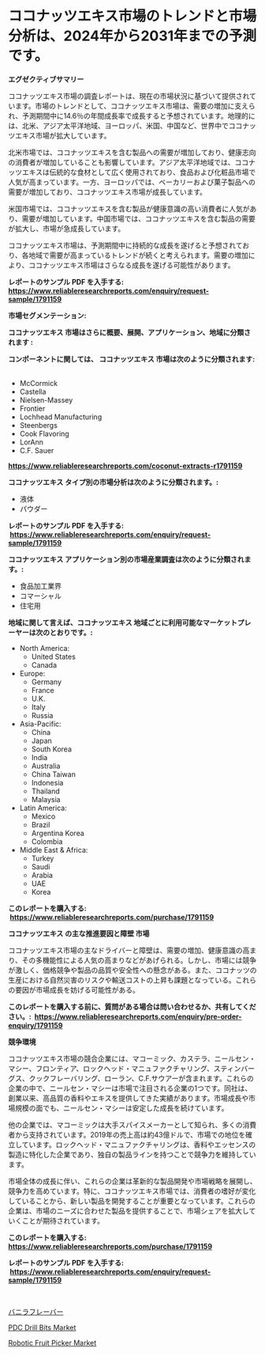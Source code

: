<p><h1>ココナッツエキス市場のトレンドと市場分析は、2024年から2031年までの予測です。</h1></p><p><strong>エグゼクティブサマリー</strong></p>
<p><p>ココナッツエキス市場の調査レポートは、現在の市場状況に基づいて提供されています。市場のトレンドとして、ココナッツエキス市場は、需要の増加に支えられ、予測期間中に14.6％の年間成長率で成長すると予想されています。地理的には、北米、アジア太平洋地域、ヨーロッパ、米国、中国など、世界中でココナッツエキス市場が拡大しています。</p><p>北米市場では、ココナッツエキスを含む製品への需要が増加しており、健康志向の消費者が増加していることも影響しています。アジア太平洋地域では、ココナッツエキスは伝統的な食材として広く使用されており、食品および化粧品市場で人気が高まっています。一方、ヨーロッパでは、ベーカリーおよび菓子製品への需要が増加しており、ココナッツエキス市場が成長しています。</p><p>米国市場では、ココナッツエキスを含む製品が健康意識の高い消費者に人気があり、需要が増加しています。中国市場では、ココナッツエキスを含む製品の需要が拡大し、市場が急成長しています。</p><p>ココナッツエキス市場は、予測期間中に持続的な成長を遂げると予想されており、各地域で需要が高まっているトレンドが続くと考えられます。需要の増加により、ココナッツエキス市場はさらなる成長を遂げる可能性があります。</p></p>
<p><strong>レポートのサンプル PDF を入手する: <a href="https://www.reliableresearchreports.com/enquiry/request-sample/1791159">https://www.reliableresearchreports.com/enquiry/request-sample/1791159</a></strong></p>
<p><strong>市場セグメンテーション:</strong></p>
<p><strong> ココナッツエキス 市場はさらに概要、展開、アプリケーション、地域に分類されます :</strong></p>
<p><strong>コンポーネントに関しては、 ココナッツエキス 市場は次のように分類されます: &nbsp;</strong></p>
<p><ul><li>McCormick</li><li>Castella</li><li>Nielsen-Massey</li><li>Frontier</li><li>Lochhead Manufacturing</li><li>Steenbergs</li><li>Cook Flavoring</li><li>LorAnn</li><li>C.F. Sauer</li></ul></p>
<p><strong><a href="https://www.reliableresearchreports.com/coconut-extracts-r1791159">https://www.reliableresearchreports.com/coconut-extracts-r1791159</a></strong></p>
<p><strong> ココナッツエキス タイプ別の市場分析は次のように分類されます。:</strong></p>
<p><ul><li>液体</li><li>パウダー</li></ul></p>
<p><strong>レポートのサンプル PDF を入手する: &nbsp;<a href="https://www.reliableresearchreports.com/enquiry/request-sample/1791159">https://www.reliableresearchreports.com/enquiry/request-sample/1791159</a></strong></p>
<p><strong> ココナッツエキス アプリケーション別の市場産業調査は次のように分類されます。:</strong></p>
<p><ul><li>食品加工業界</li><li>コマーシャル</li><li>住宅用</li></ul></p>
<p><strong>地域に関して言えば、ココナッツエキス 地域ごとに利用可能なマーケットプレーヤーは次のとおりです。:</strong></p>
<p><ul>
    <li>
        North America:
        <ul>
            <li>United States</li>
            <li>Canada</li>
        </ul>
    </li>
    <li>
        Europe:
        <ul>
            <li>Germany</li>
            <li>France</li>
            <li>U.K.</li>
            <li>Italy</li>
            <li>Russia</li>
        </ul>
    </li>
    <li>
        Asia-Pacific:
        <ul>
            <li>China</li>
            <li>Japan</li>
            <li>South Korea</li>
            <li>India</li>
            <li>Australia</li>
            <li>China Taiwan</li>
            <li>Indonesia</li>
            <li>Thailand</li>
            <li>Malaysia</li>
        </ul>
    </li>
    <li>
        Latin America:
        <ul>
            <li>Mexico</li>
            <li>Brazil</li>
            <li>Argentina Korea</li>
            <li>Colombia</li>
        </ul>
    </li>
    <li>
        Middle East & Africa:
        <ul>
            <li>Turkey</li>
            <li>Saudi</li>
            <li>Arabia</li>
            <li>UAE</li>
            <li>Korea</li>
        </ul>
    </li>
    </ul></p>
<p><strong>このレポートを購入する: &nbsp;<a href="https://www.reliableresearchreports.com/purchase/1791159">https://www.reliableresearchreports.com/purchase/1791159</a></strong></p>
<p><strong>ココナッツエキス の主な推進要因と障壁 市場</strong></p>
<p><p>ココナッツエキス市場の主なドライバーと障壁は、需要の増加、健康意識の高まり、その多機能性による人気の高まりなどがあげられる。しかし、市場には競争が激しく、価格競争や製品の品質や安全性への懸念がある。また、ココナッツの生産における自然災害のリスクや輸送コストの上昇も課題となっている。これらの要因が市場成長を妨げる可能性がある。</p></p>
<p><strong>このレポートを購入する前に、質問がある場合は問い合わせるか、共有してください。:&nbsp; <a href="https://www.reliableresearchreports.com/enquiry/pre-order-enquiry/1791159">https://www.reliableresearchreports.com/enquiry/pre-order-enquiry/1791159</a></strong></p>
<p><strong>競争環境</strong></p>
<p><p>ココナッツエキス市場の競合企業には、マコーミック、カステラ、ニールセン・マシー、フロンティア、ロックヘッド・マニュファクチャリング、スティンバーグス、クックフレーバリング、ローラン、C.F.サウアーが含まれます。これらの企業の中で、ニールセン・マシーは市場で注目される企業の1つです。同社は、創業以来、高品質の香料やエキスを提供してきた実績があります。市場成長や市場規模の面でも、ニールセン・マシーは安定した成長を続けています。</p><p>他の企業では、マコーミックは大手スパイスメーカーとして知られ、多くの消費者から支持されています。2019年の売上高は約43億ドルで、市場での地位を確立しています。ロックヘッド・マニュファクチャリングは、香料やエッセンスの製造に特化した企業であり、独自の製品ラインを持つことで競争力を維持しています。</p><p>市場全体の成長に伴い、これらの企業は革新的な製品開発や市場戦略を展開し、競争力を高めています。特に、ココナッツエキス市場では、消費者の嗜好が変化していることから、新しい製品を開発することが重要となっています。これらの企業は、市場のニーズに合わせた製品を提供することで、市場シェアを拡大していくことが期待されています。</p></p>
<p><strong>このレポートを購入する: &nbsp; <a href="https://www.reliableresearchreports.com/purchase/1791159">https://www.reliableresearchreports.com/purchase/1791159</a></strong></p>
<p><strong>レポートのサンプル PDF を入手する: &nbsp;<a href="https://www.reliableresearchreports.com/enquiry/request-sample/1791159">https://www.reliableresearchreports.com/enquiry/request-sample/1791159</a></strong><strong></strong></p>
<p>&nbsp;</p>
<p><p><a href="https://github.com/Sophiaard2003/Market-Research-Report-List-1/blob/main/573025921841.md">バニラフレーバー</a></p><p><a href="https://github.com/jerrycopelandthomaswsqd8q/Market-Research-Report-List-2/blob/main/pdc-drill-bits-market.md">PDC Drill Bits Market</a></p><p><a href="https://github.com/brenzgnarento/Market-Research-Report-List-2/blob/main/robotic-fruit-picker-market.md">Robotic Fruit Picker Market</a></p></p>